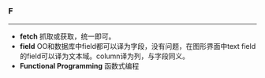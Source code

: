 ### F
-------------
- **fetch** 抓取或获取，统一即可。
- **field** OO和数据库中field都可以译为字段，没有问题，在图形界面中text field的field可以译为文本域。column译为列，与字段同义。
- **Functional Programming** 函数式编程